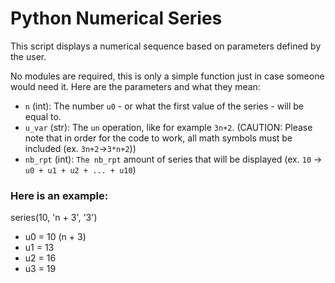 # Python Numerical Series

This script displays a numerical sequence based on parameters defined by the user.

No modules are required, this is only a simple function just in case someone would need it.
Here are the parameters and what they mean:

  - `n` (int): The number `u0` - or what the first value of the series - will be equal to.
  - `u_var` (str): The `un` operation, like for example `3n+2`. (CAUTION: Please note that in order for the code to work, all math symbols must be included (ex. `3n+2`->`3*n+2`))
  - `nb_rpt` (int): `The nb_rpt` amount of series that will be displayed
    (ex. `10` -> `u0 + u1 + u2 + ... + u10`)

 ### Here is an example:
  
  series(10, 'n + 3', '3')
  -  u0 = 10 (n + 3)
  -  u1 = 13
  -  u2 = 16
  -  u3 = 19
